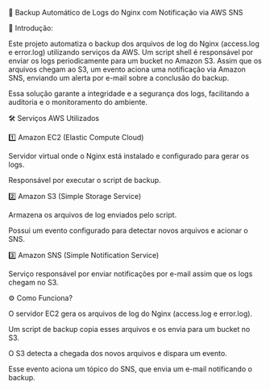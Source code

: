 📌 Backup Automático de Logs do Nginx com Notificação via AWS SNS 

📖 Introdução: 

Este projeto automatiza o backup dos arquivos de log do Nginx (access.log e error.log) utilizando serviços da AWS. Um script shell é responsável por enviar os logs periodicamente para um bucket no Amazon S3. Assim que os arquivos chegam ao S3, um evento aciona uma notificação via Amazon SNS, enviando um alerta por e-mail sobre a conclusão do backup. 

Essa solução garante a integridade e a segurança dos logs, facilitando a auditoria e o monitoramento do ambiente. 

🛠️ Serviços AWS Utilizados 

1️⃣ Amazon EC2 (Elastic Compute Cloud) 

Servidor virtual onde o Nginx está instalado e configurado para gerar os logs. 

Responsável por executar o script de backup. 

2️⃣ Amazon S3 (Simple Storage Service) 

Armazena os arquivos de log enviados pelo script. 

Possui um evento configurado para detectar novos arquivos e acionar o SNS. 

3️⃣ Amazon SNS (Simple Notification Service) 

Serviço responsável por enviar notificações por e-mail assim que os logs chegam no S3. 

⚙️ Como Funciona? 

O servidor EC2 gera os arquivos de log do Nginx (access.log e error.log). 

Um script de backup copia esses arquivos e os envia para um bucket no S3. 

O S3 detecta a chegada dos novos arquivos e dispara um evento. 

Esse evento aciona um tópico do SNS, que envia um e-mail notificando o backup. 
